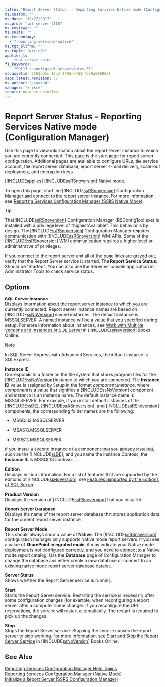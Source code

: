 ```yaml
---
title: "Report Server Status  - Reporting Services Native mode (Configuration Manager) | Microsoft Docs"
ms.custom: ""
ms.date: "02/27/2017"
ms.prod: "sql-server-2016"
ms.reviewer: ""
ms.suite: ""
ms.technology: 
  - "reporting-services-native"
ms.tgt_pltfrm: ""
ms.topic: "article"
applies_to: 
  - "SQL Server 2016"
f1_keywords: 
  - "SQL13.rsconfigtool.serverstatus.F1"
ms.assetid: 2f63ad1c-1bc2-449d-b451-fb39a0060838
caps.latest.revision: 17
ms.author: "asaxton"
manager: "erikre"
robots: noindex,nofollow
---
```

# Report Server Status  - Reporting Services Native mode (Configuration Manager)
  Use this page to view information about the report server instance to which you are currently connected. This page is the start page for report server configuration. Additional pages are available to configure URLs, the service account, the report server database, report server e-mail delivery, scale-out deployment, and encryption keys.  
  
 [!INCLUDE[applies](../a9retired/includes/applies-md.md)] [!INCLUDE[ssRSnoversion](../a9notintoc/includes/ssrsnoversion-md.md)] Native mode.  
  
 To open this page, start the [!INCLUDE[ssRSnoversion](../a9notintoc/includes/ssrsnoversion-md.md)] Configuration Manager and connect to the report server instance. For more information, see [Reporting Services Configuration Manager (SSRS Native Mode)](http://msdn.microsoft.com/en-us/63519ef4-e68a-42fb-9cf7-31228ea4e434).  
  
> [!TIP]  
>  The[!INCLUDE[ssRSnoversion](../a9notintoc/includes/ssrsnoversion-md.md)] Configuration Manager (RSConfigTool.exe) is installed with a privilege level of “highestAvailable”. This behavior is by design. The [!INCLUDE[ssRSnoversion](../a9notintoc/includes/ssrsnoversion-md.md)] Configuration Manager requires communication with [!INCLUDE[ssRSnoversion](../a9notintoc/includes/ssrsnoversion-md.md)] WMI APIs. Some of the [!INCLUDE[ssRSnoversion](../a9notintoc/includes/ssrsnoversion-md.md)] WMI communication requires a higher level or administrative of privileges.  
  
 If you connect to the report server and all of the page links are grayed out, verify that the Report Server service is started. The **Report Service Status:** Should be “Started”. You can also use the Services console application in Administrator Tools to check service status.  
  
## Options  
 **SQL Server Instance**  
 Displays information about the report server instance to which you are currently connected. Report server instance names are based on [!INCLUDE[ssNoVersion](../a9notintoc/includes/ssnoversion-md.md)] named instances. The default instance is MSSQLSERVER. A named instance will be a value that you specified during setup. For more information about instances, see [Work with Multiple Versions and Instances of SQL Server](../sql-server/install/work-with-multiple-versions-and-instances-of-sql-server.md) in [!INCLUDE[ssNoVersion](../a9notintoc/includes/ssnoversion-md.md)] Books Online.  
  
> [!NOTE]  
>  In SQL Server Express with Advanced Services, the default instance is SQLExpress.  
  
 **Instance ID**  
 Corresponds to a folder on the file system that stores program files for the [!INCLUDE[ssNoVersion](../a9notintoc/includes/ssnoversion-md.md)] instance to which you are connected. The **Instance ID** value is assigned by Setup in the format *component*.*instance*, where *component* is a value that signifies a [!INCLUDE[ssNoVersion](../a9notintoc/includes/ssnoversion-md.md)] component and *instance* is an instance name. The default instance name is MSSQLSERVER. For example, if you install default instances of the [!INCLUDE[ssDE](../a9notintoc/includes/ssde-md.md)], [!INCLUDE[ssASnoversion](../a9notintoc/includes/ssasnoversion-md.md)], and [!INCLUDE[ssRSnoversion](../a9notintoc/includes/ssrsnoversion-md.md)] components, the corresponding folder names are the following:  
  
-   MSSQL13.MSSQLSERVER  
  
-   MSAS13.MSSQLSERVER  
  
-   MSRS13.MSSQLSERVER  
  
 If you install a second instance of a component that you already installed, such as the [!INCLUDE[ssDE](../a9notintoc/includes/ssde-md.md)], and you name the instance Contoso, the **Instance ID** is MSSQL13.Contoso.  
  
 **Edition**  
 Displays edition information. For a list of features that are supported by the editions of [!INCLUDE[ssNoVersion](../a9notintoc/includes/ssnoversion-md.md)], see [Features Supported by the Editions of SQL Server](http://go.microsoft.com/fwlink/?linkid=232473).  
  
 **Product Version**  
 Displays the version of [!INCLUDE[ssRSnoversion](../a9notintoc/includes/ssrsnoversion-md.md)] that you installed.  
  
 **Report Server Database**  
 Displays the name of the report server database that stores application data for the current report server instance.  
  
 **Report Server Mode**  
 This should always show a value of **Native**. The [!INCLUDE[ssRSnoversion](../a9notintoc/includes/ssrsnoversion-md.md)] configuration manager only supports Native mode report servers. If you see a value of **SharePoint integrated mode**, it may indicate your Native mode deployment is not configured correctly, and you need to connect to a Native mode report catalog. Use the **Database** page of Configuration Manager to change the database and either create a new database or connect to an existing native mode report server database catalog.  
  
 **Server Status**  
 Shows whether the Report Server service is running.  
  
 **Start**  
 Starts the Report Server service. Restarting the service is necessary after some configuration changes (for example, when reconfiguring a report server after a computer name change). If you reconfigure the URL reservations, the service will restart automatically. The restart is required to pick up the changes.  
  
 **Stop**  
 Stops the Report Server service. Stopping the service causes the report server to stop working. For more information, see [Start and Stop the Report Server Service](../reporting-services/report-server/start-and-stop-the-report-server-service.md) in [!INCLUDE[ssNoVersion](../a9notintoc/includes/ssnoversion-md.md)] Books Online.  
  
## See Also  
 [Reporting Services Configuration Manager Help Topics](../a9retired/reporting-services-configuration-manager-help-topics.md)   
 [Reporting Services Configuration Manager &#40;Native Mode&#41;](../reporting-services/install/windows/reporting-services-configuration-manager-native-mode.md)   
 [Initialize a Report Server &#40;SSRS Configuration Manager&#41;](../reporting-services/install/windows/ssrs-encryption-keys-initialize-a-report-server.md)  
  
  